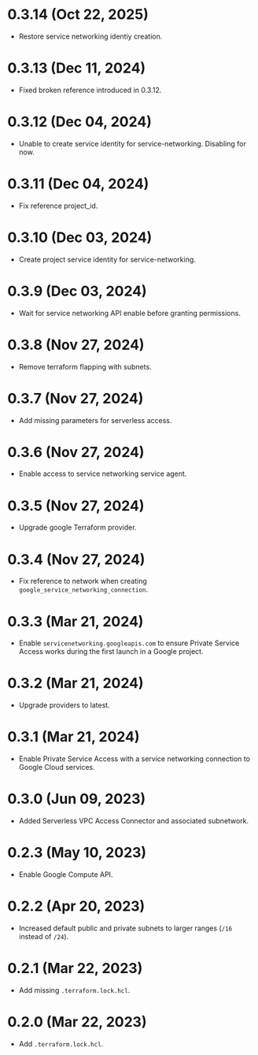 # 0.3.14 (Oct 22, 2025)
* Restore service networking identiy creation.

# 0.3.13 (Dec 11, 2024)
* Fixed broken reference introduced in 0.3.12.

# 0.3.12 (Dec 04, 2024)
* Unable to create service identity for service-networking. Disabling for now.

# 0.3.11 (Dec 04, 2024)
* Fix reference project_id.

# 0.3.10 (Dec 03, 2024)
* Create project service identity for service-networking.

# 0.3.9 (Dec 03, 2024)
* Wait for service networking API enable before granting permissions.

# 0.3.8 (Nov 27, 2024)
* Remove terraform flapping with subnets.

# 0.3.7 (Nov 27, 2024)
* Add missing parameters for serverless access.

# 0.3.6 (Nov 27, 2024)
* Enable access to service networking service agent.

# 0.3.5 (Nov 27, 2024)
* Upgrade google Terraform provider.

# 0.3.4 (Nov 27, 2024)
* Fix reference to network when creating `google_service_networking_connection`.

# 0.3.3 (Mar 21, 2024)
* Enable `servicenetworking.googleapis.com` to ensure Private Service Access works during the first launch in a Google project.

# 0.3.2 (Mar 21, 2024)
* Upgrade providers to latest.

# 0.3.1 (Mar 21, 2024)
* Enable Private Service Access with a service networking connection to Google Cloud services.

# 0.3.0 (Jun 09, 2023)
* Added Serverless VPC Access Connector and associated subnetwork.

# 0.2.3 (May 10, 2023)
* Enable Google Compute API.

# 0.2.2 (Apr 20, 2023)
* Increased default public and private subnets to larger ranges (`/16` instead of `/24`).

# 0.2.1 (Mar 22, 2023)
* Add missing `.terraform.lock.hcl`.

# 0.2.0 (Mar 22, 2023)
* Add `.terraform.lock.hcl`.

